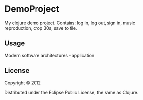 # DemoProject

My clojure demo project.
Contains:
	log in,
	log out,
	sign in,
	music reproduction,
	crop 30s,
	save to file.

## Usage

Modern software architectures - application

## License

Copyright © 2012

Distributed under the Eclipse Public License, the same as Clojure.
